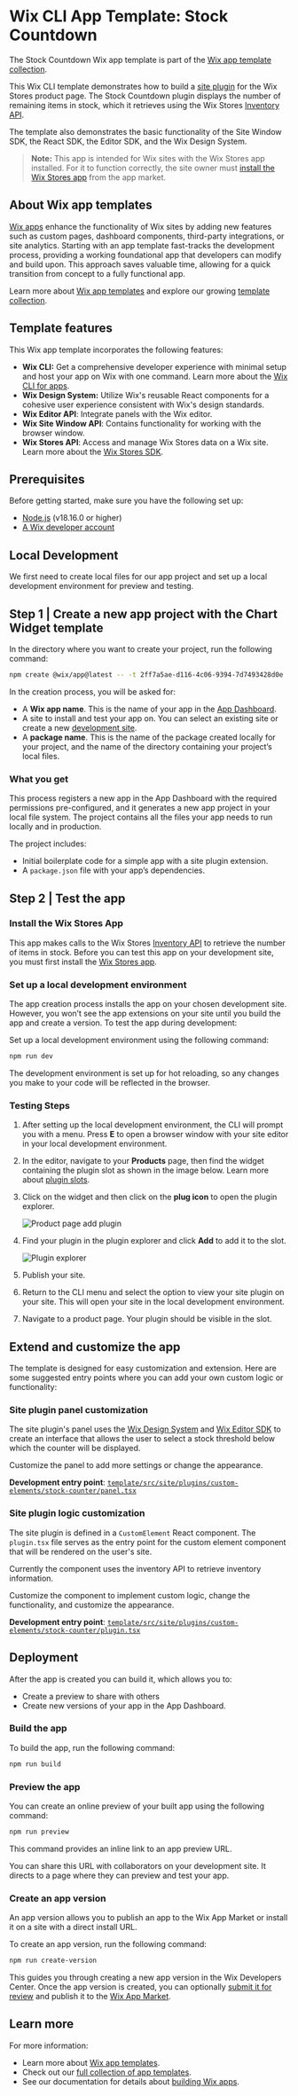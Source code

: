 # Wix CLI App Template: Stock Countdown

The Stock Countdown Wix app template is part of the [Wix app template collection](https://dev.wix.com/apps-templates).

This Wix CLI template demonstrates how to build a [site plugin](https://dev.wix.com/docs/build-apps/develop-your-app/frameworks/wix-cli/supported-extensions/site-extensions/site-plugins/add-a-site-plugin-extension-in-the-cli) for the Wix Stores product page. The Stock Countdown plugin displays the number of remaining items in stock, which it retrieves using the Wix Stores [Inventory API](https://dev.wix.com/docs/sdk/backend-modules/stores/inventory/introduction). 

The template also demonstrates the basic functionality of the Site Window SDK, the React SDK, the Editor SDK, and the Wix Design System.

> **Note:** This app is intended for Wix sites with the Wix Stores app installed. For it to function correctly, the site owner must [install the Wix Stores app](https://www.wix.com/app-market/wix-stores) from the app market.

## About Wix app templates

[Wix apps](https://dev.wix.com/docs/build-apps) enhance the functionality of Wix sites by adding new features such as custom pages, dashboard components, third-party integrations, or site analytics. Starting with an app template fast-tracks the development process, providing a working foundational app that developers can modify and build upon. This approach saves valuable time, allowing for a quick transition from concept to a fully functional app.

Learn more about [Wix app templates](https://dev.wix.com/docs/build-apps/get-started/templates/get-started-from-an-app-template) and explore our growing [template collection](https://dev.wix.com/apps-templates).

## Template features

This Wix app template incorporates the following features:

+ **Wix CLI:** Get a comprehensive developer experience with minimal setup and host your app on Wix with one command. Learn more about the [Wix CLI for apps](https://dev.wix.com/docs/build-apps/developer-tools/cli/get-started/about-the-wix-cli-for-apps).
+ **Wix Design System:** Utilize Wix's reusable React components for a cohesive user experience consistent with Wix's design standards.
+ **Wix Editor API**: Integrate panels with the Wix editor.
+ **Wix Site Window API**: Contains functionality for working with the browser window.
+ **Wix Stores API**: Access and manage Wix Stores data on a Wix site. Learn more about the [Wix Stores SDK](https://dev.wix.com/docs/sdk/backend-modules/stores/inventory/introduction).

## Prerequisites

Before getting started, make sure you have the following set up:

+ [Node.js](https://nodejs.org/en/) (v18.16.0 or higher)
+ [A Wix developer account](https://users.wix.com/signin?loginDialogContext=signup&referralInfo=HEADER&postLogin=https:%2F%2Fdev.wix.com%2Fdc3%2Fmy-apps&postSignUp=https:%2F%2Fdev.wix.com%2Fdc3%2Fmy-apps&forceRender=true)

## Local Development

We first need to create local files for our app project and set up a local development environment for preview and testing.

## Step 1 | Create a new app project with the Chart Widget template

In the directory where you want to create your project, run the following command:

```bash
npm create @wix/app@latest -- -t 2ff7a5ae-d116-4c06-9394-7d7493428d0e
```

In the creation process, you will be asked for:

+ A **Wix app name**. This is the name of your app in the [App Dashboard](https://dev.wix.com/app-selector?title=Select+an+App&primaryButtonText=Select+Site&actionUrl=https%3A%2F%2Fdev.wix.com%2Fapps%2F%7BappId%7D%2Fhome).
+ A site to install and test your app on. You can select an existing site or create a new [development site](https://dev.wix.com/docs/build-apps/develop-your-app/frameworks/wix-cli/get-started/quick-start#development-site).
+ A **package name**. This is the name of the package created locally for your project, and the name of the directory containing your project’s local files.

### What you get

This process registers a new app in the App Dashboard with the required permissions pre-configured, and it generates a new app project in your local file system. The project contains all the files your app needs to run locally and in production.

The project includes:

+ Initial boilerplate code for a simple app with a site plugin extension.
+ A `package.json` file with your app’s dependencies.

## Step 2 | Test the app

### Install the Wix Stores App

This app makes calls to the Wix Stores [Inventory API](https://dev.wix.com/docs/sdk/backend-modules/stores/inventory/introduction) to retrieve the number of items in stock. Before you can test this app on your development site, you must first install the [Wix Stores app](https://www.wix.com/app-market/wix-stores).

### Set up a local development environment

The app creation process installs the app on your chosen development site. However, you won’t see the app extensions on your site until you build the app and create a version. To test the app during development:

Set up a local development environment using the following command:

```bash
npm run dev
```

The development environment is set up for hot reloading, so any changes you make to your code will be reflected in the browser.

### Testing Steps

1. After setting up the local development environment, the CLI will prompt you with a menu. Press **E** to open a browser window with your site editor in your local development environment. 

1. In the editor, navigate to your **Products** page, then find the widget containing the plugin slot as shown in the image below. Learn more about [plugin slots](https://dev.wix.com/docs/build-apps/develop-your-app/extensions/site-extensions/site-plugins/supported-wix-app-pages/about-slots). 

1. Click on the widget and then click on the **plug icon** to open the plugin explorer.

    ![Product page add plugin](./images/cli-stock-counter-add-plugin.png)

1. Find your plugin in the plugin explorer and click **Add** to add it to the slot.

    ![Plugin explorer](./images/cli-stock-counter-plugin-explorer.png)

1. Publish your site.
1. Return to the CLI menu and select the option to view your site plugin on your site. This will open your site in the local development environment.
1. Navigate to a product page. Your plugin should be visible in the slot.

## Extend and customize the app

The template is designed for easy customization and extension. Here are some suggested entry points where you can add your own custom logic or functionality:

### Site plugin panel customization

The site plugin's panel uses the [Wix Design System](https://www.wixdesignsystem.com/) and [Wix Editor SDK](https://dev.wix.com/docs/sdk/host-modules/editor/introduction) to create an interface that allows the user to select a stock threshold below which the counter will be displayed.

Customize the panel to add more settings or change the appearance.

**Development entry point**: [`template/src/site/plugins/custom-elements/stock-counter/panel.tsx`](template/src/site/widgets/custom-elements/stock-counter/panel.tsx)

### Site plugin logic customization

The site plugin is defined in a `CustomElement` React component. The `plugin.tsx` file serves as the entry point for the custom element component that will be rendered on the user's site. 

Currently the component uses the inventory API to retrieve inventory information.

Customize the component to implement custom logic, change the functionality, and customize the appearance.

**Development entry point**: [`template/src/site/plugins/custom-elements/stock-counter/plugin.tsx`](template/src/site/plugins/custom-elements/stock-counter/plugin.tsx)

## Deployment

After the app is created you can build it, which allows you to:

+ Create a preview to share with others
+ Create new versions of your app in the App Dashboard.

### Build the app

To build the app, run the following command:

```bash
npm run build
```

### Preview the app

You can create an online preview of your built app using the following command:

```bash
npm run preview
```

This command provides an inline link to an app preview URL.

You can share this URL with collaborators on your development site. It directs to a page where they can preview and test your app.

### Create an app version

An app version allows you to publish an app to the Wix App Market or install it on a site with a direct install URL.

To create an app version, run the following command:

```bash
npm run create-version
```

This guides you through creating a new app version in the Wix Developers Center. Once the app version is created, you can optionally [submit it for review](https://devforum.wix.com/kb/en/article/submit-your-app-for-review) and publish it to the [Wix App Market](https://www.wix.com/app-market).

## Learn more

For more information:

+ Learn more about [Wix app templates](https://dev.wix.com/docs/build-apps/get-started/templates/get-started-from-an-app-template).
+ Check out our [full collection of app templates](https://dev.wix.com/apps-templates).
+ See our documentation for details about [building Wix apps](https://dev.wix.com/docs/build-apps).
